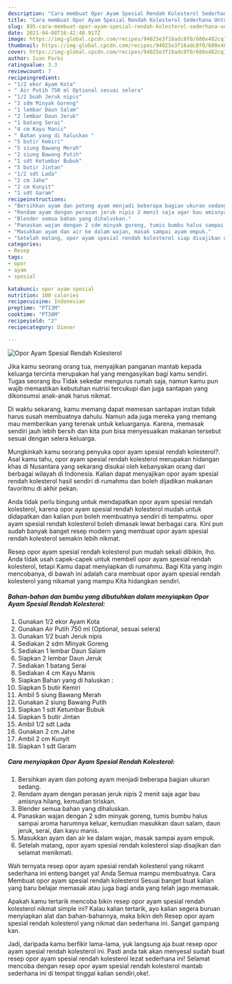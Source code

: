 ```yaml
---
description: "Cara membuat Opor Ayam Spesial Rendah Kolesterol Sederhana Untuk Jualan"
title: "Cara membuat Opor Ayam Spesial Rendah Kolesterol Sederhana Untuk Jualan"
slug: 895-cara-membuat-opor-ayam-spesial-rendah-kolesterol-sederhana-untuk-jualan
date: 2021-04-08T16:42:48.917Z
image: https://img-global.cpcdn.com/recipes/94025e3f16adc8f0/680x482cq70/opor-ayam-spesial-rendah-kolesterol-foto-resep-utama.jpg
thumbnail: https://img-global.cpcdn.com/recipes/94025e3f16adc8f0/680x482cq70/opor-ayam-spesial-rendah-kolesterol-foto-resep-utama.jpg
cover: https://img-global.cpcdn.com/recipes/94025e3f16adc8f0/680x482cq70/opor-ayam-spesial-rendah-kolesterol-foto-resep-utama.jpg
author: Ivan Parks
ratingvalue: 3.3
reviewcount: 7
recipeingredient:
- "1/2 ekor Ayam Kota"
- " Air Putih 750 ml Optional sesuai selera"
- "1/2 buah Jeruk nipis"
- "2 sdm Minyak Goreng"
- "1 lembar Daun Salam"
- "2 lembar Daun Jeruk"
- "1 batang Serai"
- "4 cm Kayu Manis"
- " Bahan yang di haluskan "
- "5 butir Kemiri"
- "5 siung Bawang Merah"
- "2 siung Bawang Putih"
- "1 sdt Ketumbar Bubuk"
- "5 butir Jintan"
- "1/2 sdt Lada"
- "2 cm Jahe"
- "2 cm Kunyit"
- "1 sdt Garam"
recipeinstructions:
- "Bersihkan ayam dan potong ayam menjadi beberapa bagian ukuran sedang."
- "Rendam ayam dengan perasan jeruk nipis 2 menit saja agar bau amisnya hilang, kemudian tiriskan."
- "Blender semua bahan yang dihaluskan."
- "Panaskan wajan dengan 2 sdm minyak goreng, tumis bumbu halus sampai aroma harumnya keluar, kemudian masukkan daun salam, daun jeruk, serai, dan kayu manis."
- "Masukkan ayam dan air ke dalam wajan, masak sampai ayam empuk."
- "Setelah matang, opor ayam spesial rendah kolesterol siap disajikan dan selamat menikmati."
categories:
- Resep
tags:
- opor
- ayam
- spesial

katakunci: opor ayam spesial 
nutrition: 100 calories
recipecuisine: Indonesian
preptime: "PT13M"
cooktime: "PT38M"
recipeyield: "2"
recipecategory: Dinner

---
```



![Opor Ayam Spesial Rendah Kolesterol](https://img-global.cpcdn.com/recipes/94025e3f16adc8f0/680x482cq70/opor-ayam-spesial-rendah-kolesterol-foto-resep-utama.jpg)

Jika kamu seorang orang tua, menyajikan panganan mantab kepada keluarga tercinta merupakan hal yang mengasyikan bagi kamu sendiri. Tugas seorang ibu Tidak sekedar mengurus rumah saja, namun kamu pun wajib memastikan kebutuhan nutrisi tercukupi dan juga santapan yang dikonsumsi anak-anak harus nikmat.

Di waktu  sekarang, kamu memang dapat memesan santapan instan tidak harus susah membuatnya dahulu. Namun ada juga mereka yang memang mau memberikan yang terenak untuk keluarganya. Karena, memasak sendiri jauh lebih bersih dan kita pun bisa menyesuaikan makanan tersebut sesuai dengan selera keluarga. 



Mungkinkah kamu seorang penyuka opor ayam spesial rendah kolesterol?. Asal kamu tahu, opor ayam spesial rendah kolesterol merupakan hidangan khas di Nusantara yang sekarang disukai oleh kebanyakan orang dari berbagai wilayah di Indonesia. Kalian dapat menyajikan opor ayam spesial rendah kolesterol hasil sendiri di rumahmu dan boleh dijadikan makanan favoritmu di akhir pekan.

Anda tidak perlu bingung untuk mendapatkan opor ayam spesial rendah kolesterol, karena opor ayam spesial rendah kolesterol mudah untuk didapatkan dan kalian pun boleh membuatnya sendiri di tempatmu. opor ayam spesial rendah kolesterol boleh dimasak lewat berbagai cara. Kini pun sudah banyak banget resep modern yang membuat opor ayam spesial rendah kolesterol semakin lebih nikmat.

Resep opor ayam spesial rendah kolesterol pun mudah sekali dibikin, lho. Anda tidak usah capek-capek untuk membeli opor ayam spesial rendah kolesterol, tetapi Kamu dapat menyiapkan di rumahmu. Bagi Kita yang ingin mencobanya, di bawah ini adalah cara membuat opor ayam spesial rendah kolesterol yang nikamat yang mampu Kita hidangkan sendiri.

<!--inarticleads1-->

##### Bahan-bahan dan bumbu yang dibutuhkan dalam menyiapkan Opor Ayam Spesial Rendah Kolesterol:

1. Gunakan 1/2 ekor Ayam Kota
1. Gunakan  Air Putih 750 ml (Optional, sesuai selera)
1. Gunakan 1/2 buah Jeruk nipis
1. Sediakan 2 sdm Minyak Goreng
1. Sediakan 1 lembar Daun Salam
1. Siapkan 2 lembar Daun Jeruk
1. Sediakan 1 batang Serai
1. Sediakan 4 cm Kayu Manis
1. Siapkan  Bahan yang di haluskan :
1. Siapkan 5 butir Kemiri
1. Ambil 5 siung Bawang Merah
1. Gunakan 2 siung Bawang Putih
1. Siapkan 1 sdt Ketumbar Bubuk
1. Siapkan 5 butir Jintan
1. Ambil 1/2 sdt Lada
1. Gunakan 2 cm Jahe
1. Ambil 2 cm Kunyit
1. Siapkan 1 sdt Garam




<!--inarticleads2-->

##### Cara menyiapkan Opor Ayam Spesial Rendah Kolesterol:

1. Bersihkan ayam dan potong ayam menjadi beberapa bagian ukuran sedang.
1. Rendam ayam dengan perasan jeruk nipis 2 menit saja agar bau amisnya hilang, kemudian tiriskan.
1. Blender semua bahan yang dihaluskan.
1. Panaskan wajan dengan 2 sdm minyak goreng, tumis bumbu halus sampai aroma harumnya keluar, kemudian masukkan daun salam, daun jeruk, serai, dan kayu manis.
1. Masukkan ayam dan air ke dalam wajan, masak sampai ayam empuk.
1. Setelah matang, opor ayam spesial rendah kolesterol siap disajikan dan selamat menikmati.




Wah ternyata resep opor ayam spesial rendah kolesterol yang nikamt sederhana ini enteng banget ya! Anda Semua mampu membuatnya. Cara Membuat opor ayam spesial rendah kolesterol Sesuai banget buat kalian yang baru belajar memasak atau juga bagi anda yang telah jago memasak.

Apakah kamu tertarik mencoba bikin resep opor ayam spesial rendah kolesterol nikmat simple ini? Kalau kalian tertarik, ayo kalian segera buruan menyiapkan alat dan bahan-bahannya, maka bikin deh Resep opor ayam spesial rendah kolesterol yang nikmat dan sederhana ini. Sangat gampang kan. 

Jadi, daripada kamu berfikir lama-lama, yuk langsung aja buat resep opor ayam spesial rendah kolesterol ini. Pasti anda tak akan menyesal sudah buat resep opor ayam spesial rendah kolesterol lezat sederhana ini! Selamat mencoba dengan resep opor ayam spesial rendah kolesterol mantab sederhana ini di tempat tinggal kalian sendiri,oke!.


